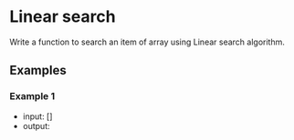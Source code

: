 # Linear search

Write a function to search an item of array using Linear search algorithm.

## Examples

### Example 1

- input: []
- output:
